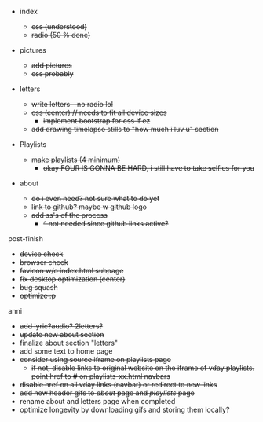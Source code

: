 * index
  * ~~css (understood)~~
  * ~~radio (50 % done)~~

* pictures
  * ~~add pictures~~
  * ~~css probably~~

* letters
  * ~~write letters - no radio lol~~
  * ~~css (center) // needs to fit all device sizes~~
    * ~~implement bootstrap for css if ez~~  
  * ~~add drawing timelapse stills to "how much i luv u" section~~

* ~~Playlists~~
  * ~~make playlists (4 minimum)~~
    * ~~okay FOUR IS GONNA BE HARD, i still have to take selfies for you~~

* about
  * ~~do i even need? not sure what to do yet~~
  *  ~~link to github? maybe w github logo~~
  * ~~add ss's of the process~~
    * ~~^ not needed since github links active?~~

post-finish

- ~~device check~~
- ~~browser check~~
- ~~favicon w/o index.html subpage~~
- ~~fix desktop optimization (center)~~
- ~~bug squash~~
- ~~optimize :p~~

anni
- ~~add lyric?audio? 2letters?~~
- ~~update new about section~~
-  finalize about section "letters"
- add some text to home page
- ~~consider using source iframe on playlists page~~
  - ~~if not, disable links to original website on the iframe of vday playlists. point href to # on playlists-xx.html navbars~~
- ~~disable href on all vday links (navbar) or redirect to new links~~
- ~~add new header gifs to *about* page and *playlists* page~~
- rename about and letters page when completed
- optimize longevity by downloading gifs and storing them locally?

